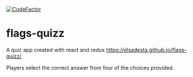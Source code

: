 [![CodeFactor](https://www.codefactor.io/repository/github/elsadesta/flags-quizz/badge/deploy)](https://www.codefactor.io/repository/github/elsadesta/flags-quizz/overview/deploy)

# flags-quizz
A quiz app created with react and redux
https://elsadesta.github.io/flags-quizz/

Players select the correct answer from four of the choices provided.

